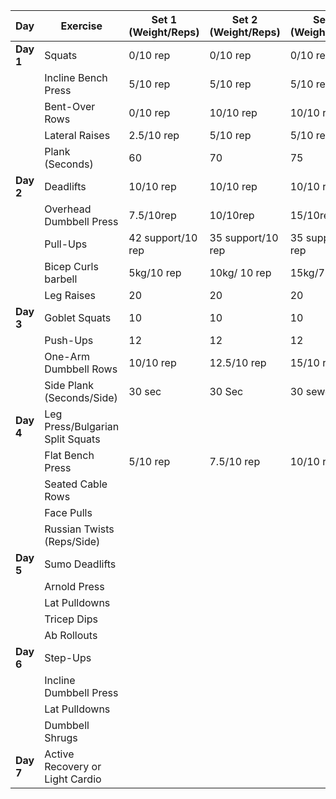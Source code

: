 
| **Day**   | **Exercise**                     | **Set 1 (Weight/Reps)** | **Set 2 (Weight/Reps)** | **Set 3 (Weight/Reps)** | **Cardio (Distance/Time)** |
| --------- | -------------------------------- | ----------------------- | ----------------------- | ----------------------- | -------------------------- |
| **Day 1** | Squats                           | 0/10 rep                | 0/10 rep                | 0/10 rep                | Jogging: 20-30 mins        |
|           | Incline Bench Press              | 5/10 rep                | 5/10 rep                | 5/10 rep                | 30 min/3.2 km              |
|           | Bent-Over Rows                   | 0/10 rep                | 10/10 rep               | 10/10 rep               |                            |
|           | Lateral Raises                   | 2.5/10 rep              | 5/10 rep                | 5/10 rep                |                            |
|           | Plank (Seconds)                  | 60                      | 70                      | 75                      |                            |
| **Day 2** | Deadlifts                        | 10/10 rep               | 10/10 rep               | 10/10 rep               | Jogging: 20 mins           |
|           | Overhead Dumbbell Press          | 7.5/10rep               | 10/10rep                | 15/10rep                | 30 min/3.70km              |
|           | Pull-Ups                         | 42 support/10 rep       | 35 support/10 rep       | 35 support/10 rep       |                            |
|           | Bicep Curls barbell              | 5kg/10 rep              | 10kg/ 10 rep            | 15kg/7 rep              |                            |
|           | Leg Raises                       | 20                      | 20                      | 20                      |                            |
| **Day 3** | Goblet Squats                    | 10                      | 10                      | 10                      | Jogging: 20-30 mins        |
|           | Push-Ups                         | 12                      | 12                      | 12                      | 30 min/3.7km               |
|           | One-Arm Dumbbell Rows            | 10/10 rep               | 12.5/10 rep             | 15/10 rep               |                            |
|           | Side Plank (Seconds/Side)        | 30 sec                  | 30 Sec                  | 30 sewc                 |                            |
| **Day 4** | Leg Press/Bulgarian Split Squats |                         |                         |                         | Jogging: 20-30 mins        |
|           | Flat Bench Press                 | 5/10 rep                | 7.5/10 rep              | 10/10 rep               | 30 min/3km                 |
|           | Seated Cable Rows                |                         |                         |                         |                            |
|           | Face Pulls                       |                         |                         |                         |                            |
|           | Russian Twists (Reps/Side)       |                         |                         |                         |                            |
| **Day 5** | Sumo Deadlifts                   |                         |                         |                         | Jogging: 20 mins           |
|           | Arnold Press                     |                         |                         |                         |                            |
|           | Lat Pulldowns                    |                         |                         |                         |                            |
|           | Tricep Dips                      |                         |                         |                         |                            |
|           | Ab Rollouts                      |                         |                         |                         |                            |
| **Day 6** | Step-Ups                         |                         |                         |                         | Jogging: 25-30 mins        |
|           | Incline Dumbbell Press           |                         |                         |                         |                            |
|           | Lat Pulldowns                    |                         |                         |                         |                            |
|           | Dumbbell Shrugs                  |                         |                         |                         |                            |
| **Day 7** | Active Recovery or Light Cardio  |                         |                         |                         | Light Jogging: 20-30 mins  |
